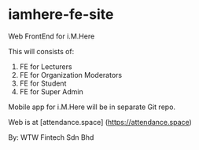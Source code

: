 # iamhere-fe-site

Web FrontEnd for i.M.Here

This will consists of:

1. FE for Lecturers
2. FE for Organization Moderators
3. FE for Student
4. FE for Super Admin

Mobile app for i.M.Here will be in separate Git repo.

Web is at [attendance.space] (https://attendance.space)

By: WTW Fintech Sdn Bhd
